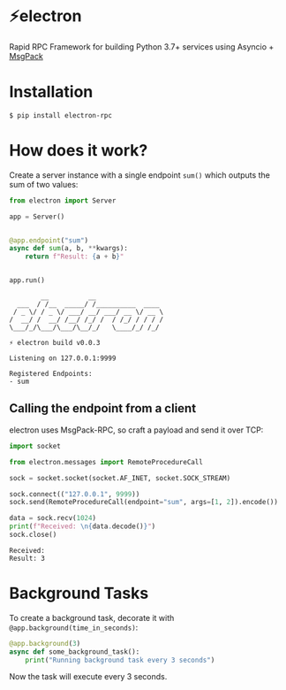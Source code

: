 # ⚡️electron

Rapid RPC Framework for building Python 3.7+ services using Asyncio + [MsgPack](https://msgpack.org/index.html)

# Installation

```
$ pip install electron-rpc
```

# How does it work?

Create a server instance with a single endpoint `sum()` which outputs the sum of two values:

```python
from electron import Server

app = Server()


@app.endpoint("sum")
async def sum(a, b, **kwargs):
    return f"Result: {a + b}"


app.run()
```

```
        __          __                      
  ___  / /__  _____/ /__________  ____      
 / _ \/ / _ \/ ___/ __/ ___/ __ \/ __ \     
/  __/ /  __/ /__/ /_/ /  / /_/ / / / /     
\___/_/\___/\___/\__/_/   \____/_/ /_/      

⚡ electron build v0.0.3                              

Listening on 127.0.0.1:9999

Registered Endpoints:
- sum
```

## Calling the endpoint from a client

electron uses MsgPack-RPC, so craft a payload and send it over TCP:

```python
import socket

from electron.messages import RemoteProcedureCall

sock = socket.socket(socket.AF_INET, socket.SOCK_STREAM)

sock.connect(("127.0.0.1", 9999))
sock.send(RemoteProcedureCall(endpoint="sum", args=[1, 2]).encode())

data = sock.recv(1024)
print(f"Received: \n{data.decode()}")
sock.close()
```
```
Received: 
Result: 3
```

# Background Tasks

To create a background task, decorate it with `@app.background(time_in_seconds)`:

```python
@app.background(3)
async def some_background_task():
    print("Running background task every 3 seconds")
```

Now the task will execute every 3 seconds.

